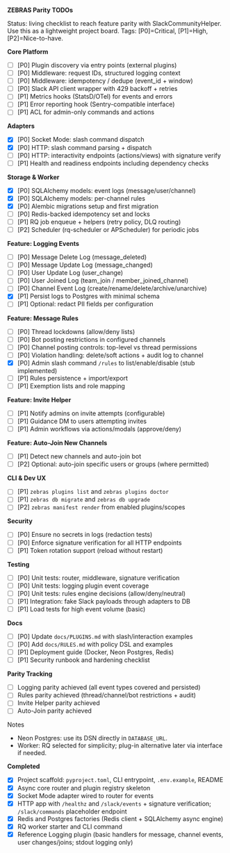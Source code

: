 **ZEBRAS Parity TODOs**

Status: living checklist to reach feature parity with SlackCommunityHelper. Use this as a lightweight project board. Tags: [P0]=Critical, [P1]=High, [P2]=Nice-to-have.

**Core Platform**
- [ ] [P0] Plugin discovery via entry points (external plugins)
- [ ] [P0] Middleware: request IDs, structured logging context
- [ ] [P0] Middleware: idempotency / dedupe (event_id + window)
- [ ] [P0] Slack API client wrapper with 429 backoff + retries
- [ ] [P1] Metrics hooks (StatsD/OTel) for events and errors
- [ ] [P1] Error reporting hook (Sentry-compatible interface)
- [ ] [P1] ACL for admin-only commands and actions

**Adapters**
- [x] [P0] Socket Mode: slash command dispatch
- [x] [P0] HTTP: slash command parsing + dispatch
- [ ] [P0] HTTP: interactivity endpoints (actions/views) with signature verify
- [ ] [P1] Health and readiness endpoints including dependency checks

**Storage & Worker**
- [x] [P0] SQLAlchemy models: event logs (message/user/channel)
- [x] [P0] SQLAlchemy models: per-channel rules
- [x] [P0] Alembic migrations setup and first migration
- [ ] [P0] Redis-backed idempotency set and locks
- [ ] [P1] RQ job enqueue + helpers (retry policy, DLQ routing)
- [ ] [P2] Scheduler (rq-scheduler or APScheduler) for periodic jobs

**Feature: Logging Events**
- [ ] [P0] Message Delete Log (message_deleted)
- [ ] [P0] Message Update Log (message_changed)
- [ ] [P0] User Update Log (user_change)
- [ ] [P0] User Joined Log (team_join / member_joined_channel)
- [ ] [P0] Channel Event Log (create/rename/delete/archive/unarchive)
- [x] [P1] Persist logs to Postgres with minimal schema
- [ ] [P1] Optional: redact PII fields per configuration

**Feature: Message Rules**
- [ ] [P0] Thread lockdowns (allow/deny lists)
- [ ] [P0] Bot posting restrictions in configured channels
- [ ] [P0] Channel posting controls: top-level vs thread permissions
- [ ] [P0] Violation handling: delete/soft actions + audit log to channel
- [x] [P0] Admin slash command `/rules` to list/enable/disable (stub implemented)
- [ ] [P1] Rules persistence + import/export
- [ ] [P1] Exemption lists and role mapping

**Feature: Invite Helper**
- [ ] [P1] Notify admins on invite attempts (configurable)
- [ ] [P1] Guidance DM to users attempting invites
- [ ] [P1] Admin workflows via actions/modals (approve/deny)

**Feature: Auto-Join New Channels**
- [ ] [P1] Detect new channels and auto-join bot
- [ ] [P2] Optional: auto-join specific users or groups (where permitted)

**CLI & Dev UX**
- [ ] [P1] `zebras plugins list` and `zebras plugins doctor`
- [ ] [P1] `zebras db migrate` and `zebras db upgrade`
- [ ] [P2] `zebras manifest render` from enabled plugins/scopes

**Security**
- [ ] [P0] Ensure no secrets in logs (redaction tests)
- [ ] [P0] Enforce signature verification for all HTTP endpoints
- [ ] [P1] Token rotation support (reload without restart)

**Testing**
- [ ] [P0] Unit tests: router, middleware, signature verification
- [ ] [P0] Unit tests: logging plugin event coverage
- [ ] [P0] Unit tests: rules engine decisions (allow/deny/neutral)
- [ ] [P1] Integration: fake Slack payloads through adapters to DB
- [ ] [P1] Load tests for high event volume (basic)

**Docs**
- [ ] [P0] Update `docs/PLUGINS.md` with slash/interaction examples
- [ ] [P0] Add `docs/RULES.md` with policy DSL and examples
- [ ] [P1] Deployment guide (Docker, Neon Postgres, Redis)
- [ ] [P1] Security runbook and hardening checklist

**Parity Tracking**
- [ ] Logging parity achieved (all event types covered and persisted)
- [ ] Rules parity achieved (thread/channel/bot restrictions + audit)
- [ ] Invite Helper parity achieved
- [ ] Auto-Join parity achieved

Notes
- Neon Postgres: use its DSN directly in `DATABASE_URL`.
- Worker: RQ selected for simplicity; plug-in alternative later via interface if needed.

**Completed**
- [x] Project scaffold: `pyproject.toml`, CLI entrypoint, `.env.example`, README
- [x] Async core router and plugin registry skeleton
- [x] Socket Mode adapter wired to router for events
- [x] HTTP app with `/healthz` and `/slack/events` + signature verification; `/slack/commands` placeholder endpoint
- [x] Redis and Postgres factories (Redis client + SQLAlchemy async engine)
- [x] RQ worker starter and CLI command
- [x] Reference Logging plugin (basic handlers for message, channel events, user changes/joins; stdout logging only)
